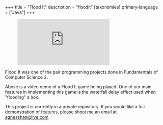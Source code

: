 +++
title = "Flood It"
description = "floodit"
[taxonomies]
primary-language = ["Java"]
+++

<figure class="video_container">
  <iframe src="https://www.youtube.com/embed/8YCw6T71zGM" frameborder="0" allowfullscreen="true"> </iframe>
</figure>


Flood It was one of the pair programming projects done in Fundamentals of Computer Science 2.

Above is a video demo of a Flood It game being played. One of our main features in implementing this game is the waterfall delay effect used when "flooding" a box.

This project is currently in a private repository. If you would like a full demonstration of features, please shoot me an email at [agnesshan@live.com](mailto:agnesshan@live.com).